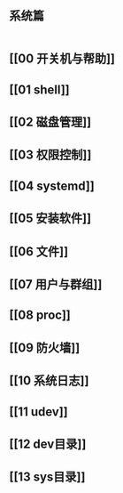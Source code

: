## 系统篇
```toc

```
## [[00 开关机与帮助]]
## [[01 shell]]
## [[02 磁盘管理]]
## [[03 权限控制]]
## [[04 systemd]]
## [[05 安装软件]]
## [[06 文件]]
## [[07 用户与群组]]
## [[08 proc]]
## [[09 防火墙]]
## [[10 系统日志]]
## [[11 udev]]
## [[12 dev目录]]
## [[13 sys目录]]
